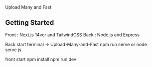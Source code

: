 Upload Many and Fast

## Getting Started

Front : Next.js 14ver and TailwindCSS
Back : Node.js and Express

Back start
terminal -> Upload-Many-and-Fast
npm run serve
or
node serve.js

front start
npm install
npm run dev
